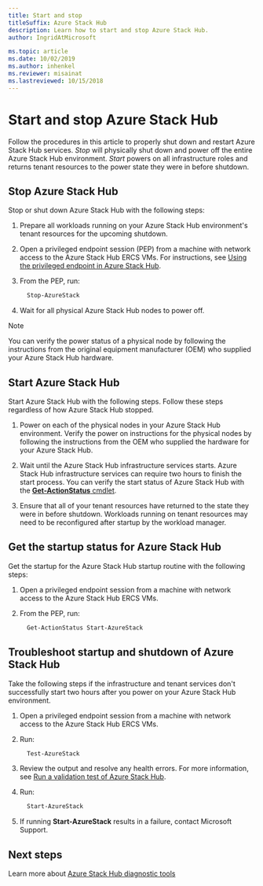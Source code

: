 ```yaml
---
title: Start and stop
titleSuffix: Azure Stack Hub
description: Learn how to start and stop Azure Stack Hub.
author: IngridAtMicrosoft

ms.topic: article
ms.date: 10/02/2019
ms.author: inhenkel
ms.reviewer: misainat
ms.lastreviewed: 10/15/2018
---
```


# Start and stop Azure Stack Hub

Follow the procedures in this article to properly shut down and restart Azure Stack Hub services. *Stop* will physically shut down and power off the entire Azure Stack Hub environment. *Start* powers on all infrastructure roles and returns tenant resources to the power state they were in before shutdown.

## Stop Azure Stack Hub

Stop or shut down Azure Stack Hub with the following steps:

1. Prepare all workloads running on your Azure Stack Hub environment's tenant resources for the upcoming shutdown.

2. Open a privileged endpoint session (PEP) from a machine with network access to the Azure Stack Hub ERCS VMs. For instructions, see [Using the privileged endpoint in Azure Stack Hub](azure-stack-privileged-endpoint.md).

3. From the PEP, run:

    ```powershell
      Stop-AzureStack
    ```

4. Wait for all physical Azure Stack Hub nodes to power off.

> [!Note]
> You can verify the power status of a physical node by following the instructions from the original equipment manufacturer (OEM) who supplied your Azure Stack Hub hardware.

## Start Azure Stack Hub

Start Azure Stack Hub with the following steps. Follow these steps regardless of how Azure Stack Hub stopped.

1. Power on each of the physical nodes in your Azure Stack Hub environment. Verify the power on instructions for the physical nodes by following the instructions from the OEM who supplied the hardware for your Azure Stack Hub.

2. Wait until the Azure Stack Hub infrastructure services starts. Azure Stack Hub infrastructure services can require two hours to finish the start process. You can verify the start status of Azure Stack Hub with the [**Get-ActionStatus** cmdlet](#get-the-startup-status-for-azure-stack-hub).

3. Ensure that all of your tenant resources have returned to the state they were in before shutdown. Workloads running on tenant resources may need to be reconfigured after startup by the workload manager.

## Get the startup status for Azure Stack Hub

Get the startup for the Azure Stack Hub startup routine with the following steps:

1. Open a privileged endpoint session from a machine with network access to the Azure Stack Hub ERCS VMs.

2. From the PEP, run:

    ```powershell
      Get-ActionStatus Start-AzureStack
    ```

## Troubleshoot startup and shutdown of Azure Stack Hub

Take the following steps if the infrastructure and tenant services don't successfully start two hours after you power on your Azure Stack Hub environment.

1. Open a privileged endpoint session from a machine with network access to the Azure Stack Hub ERCS VMs.

2. Run:

    ```powershell
      Test-AzureStack
      ```

3. Review the output and resolve any health errors. For more information, see [Run a validation test of Azure Stack Hub](azure-stack-diagnostic-test.md).

4. Run:

    ```powershell
      Start-AzureStack
    ```

5. If running **Start-AzureStack** results in a failure, contact Microsoft Support.

## Next steps

Learn more about [Azure Stack Hub diagnostic tools](azure-stack-configure-on-demand-diagnostic-log-collection.md#use-the-privileged-endpoint-pep-to-collect-diagnostic-logs)
